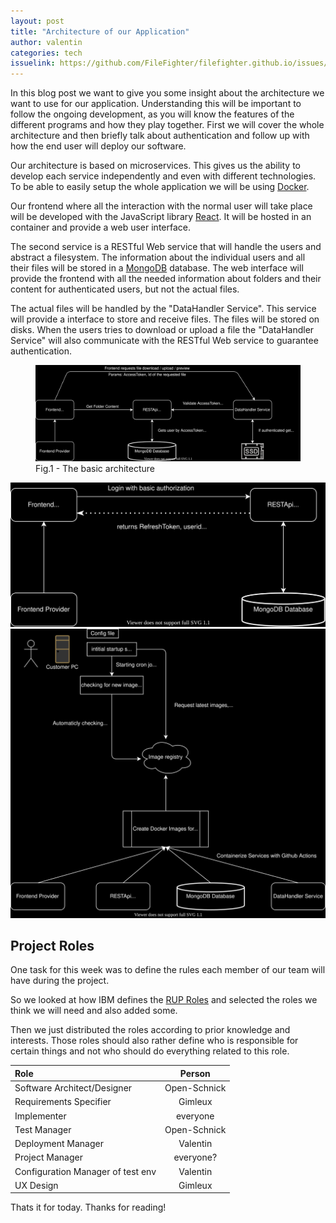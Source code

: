 ```yaml
---
layout: post
title: "Architecture of our Application"
author: valentin
categories: tech
issuelink: https://github.com/FileFighter/filefighter.github.io/issues/7 #TODO
---
```




In this blog post we want to give you some insight about the architecture we want to use for our application. Understanding this will be important to follow the ongoing development, as you will know the features of the different programs and how they play together.
First we will cover the whole architecture and then briefly talk about authentication and follow up with how the end user will deploy our software.


Our architecture is based on microservices. This gives us the ability to develop each service independently and even with different technologies.
To be able to easily setup the whole application we will be using [Docker](https://www.docker.com/). 

Our frontend where all the interaction with the normal user will take place will be developed with the JavaScript library [React](https://reactjs.org/). It will be hosted in an container and provide a web user interface.

The second service is a RESTful Web service that will handle the users and abstract a filesystem. The information about the individual users and all their files will be stored in a [MongoDB](https://www.mongodb.com/) database. The web interface will provide the frontend with all the needed information about folders and their content for authenticated users, but not the actual files.

The actual files will be handled by the "DataHandler Service". This service will provide a interface to store and receive files. The files will be stored on disks. When the users tries to download or upload a file the "DataHandler Service" will also communicate with the RESTful Web service to guarantee authentication.



<figure>
  <img src="/assets/diagrams/architecture-large-text.svg" style="filter:invert(1)"/>
  <figcaption>Fig.1 - The basic architecture</figcaption>
</figure>



<img src="/assets/diagrams/auth-large-text.svg" style="filter:invert(1)"/>

<img src="/assets/diagrams/deployment.svg" style="filter:invert(1)"/>


## Project Roles

One task for this week was to define the rules each member of our team will have during the project.

So we looked at how IBM defines the [RUP Roles](https://www.ibm.com/developerworks/rational/library/apr05/crain/) and selected the roles we think we will need and also added some.

Then we just distributed the roles according to prior knowledge and interests. Those roles should also rather define who is responsible for certain things and not who should do everything related to this role.


| Role       | Person        |
| :------------- | :----------: |
|  Software Architect/Designer |  Open-Schnick   |
| Requirements Specifier   |Gimleux  | 
| Implementer  | everyone|
| Test Manager |Open-Schnick | 
|Deployment Manager |Valentin| 
|Project Manager|everyone?|
|Configuration Manager of test env|Valentin|
|UX Design|Gimleux|



Thats it for today. Thanks for reading!




